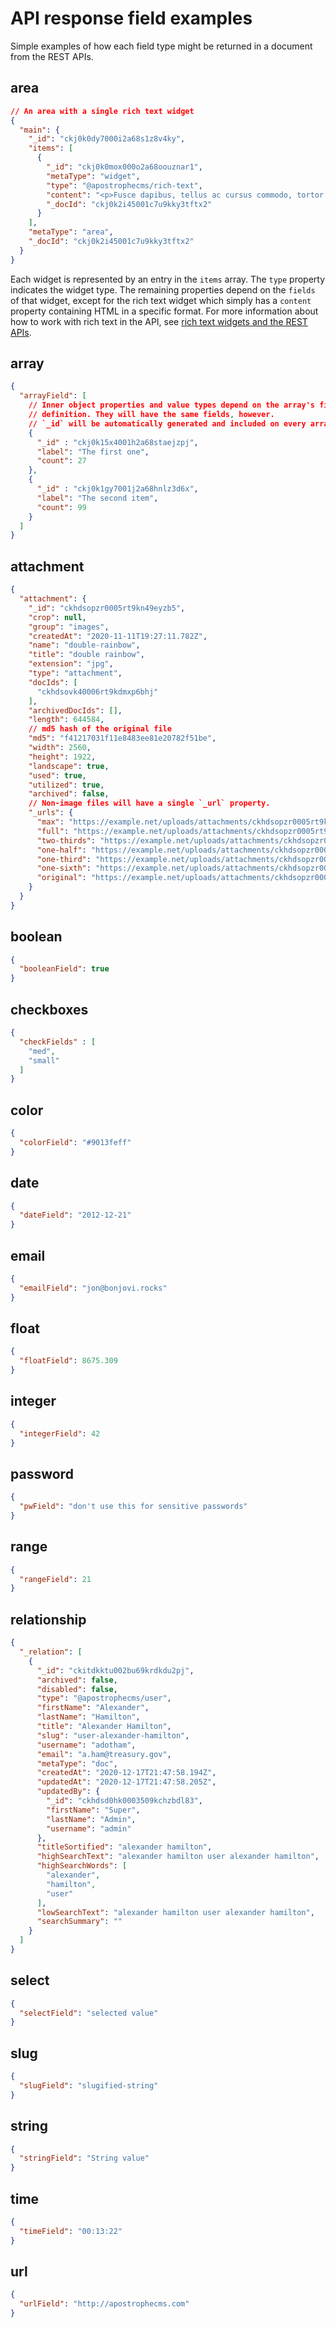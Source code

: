 # API response field examples

Simple examples of how each field type might be returned in a document from the REST APIs.

## area

``` json
// An area with a single rich text widget
{
  "main": {
    "_id": "ckj0k0dy7000i2a68s1z8v4ky",
    "items": [
      {
        "_id": "ckj0k0mox000o2a68oouznar1",
        "metaType": "widget",
        "type": "@apostrophecms/rich-text",
        "content": "<p>Fusce dapibus, tellus ac cursus commodo, tortor mauris condimentum <strong>nibh, ut fermentum massa justo sit amet risus.</strong></p><p><br /></p>",
        "_docId": "ckj0k2i45001c7u9kky3tftx2"
      }
    ],
    "metaType": "area",
    "_docId": "ckj0k2i45001c7u9kky3tftx2"
  }
}
```

Each widget is represented by an entry in the `items` array. The `type` property indicates the widget type. The remaining properties depend on the `fields` of that widget, except for the rich text widget which simply has a `content` property containing HTML in a specific format. For more information about how to work with rich text in the API, see [rich text widgets and the REST APIs](rich-text.md).

## array

``` json
{
  "arrayField": [
    // Inner object properties and value types depend on the array's fields
    // definition. They will have the same fields, however.
    // `_id` will be automatically generated and included on every array item.
    {
      "_id" : "ckj0k15x4001h2a68staejzpj",
      "label": "The first one",
      "count": 27
    },
    {
      "_id" : "ckj0k1gy7001j2a68hnlz3d6x",
      "label": "The second item",
      "count": 99
    }
  ]
}
```

## attachment

``` json
{
  "attachment": {
    "_id": "ckhdsopzr0005rt9kn49eyzb5",
    "crop": null,
    "group": "images",
    "createdAt": "2020-11-11T19:27:11.782Z",
    "name": "double-rainbow",
    "title": "double rainbow",
    "extension": "jpg",
    "type": "attachment",
    "docIds": [
      "ckhdsovk40006rt9kdmxp6bhj"
    ],
    "archivedDocIds": [],
    "length": 644584,
    // md5 hash of the original file
    "md5": "f41217031f11e8483ee81e20782f51be",
    "width": 2560,
    "height": 1922,
    "landscape": true,
    "used": true,
    "utilized": true,
    "archived": false,
    // Non-image files will have a single `_url` property.
    "_urls": {
      "max": "https://example.net/uploads/attachments/ckhdsopzr0005rt9kn49eyzb5-double-rainbow.max.jpg",
      "full": "https://example.net/uploads/attachments/ckhdsopzr0005rt9kn49eyzb5-double-rainbow.full.jpg",
      "two-thirds": "https://example.net/uploads/attachments/ckhdsopzr0005rt9kn49eyzb5-double-rainbow.two-thirds.jpg",
      "one-half": "https://example.net/uploads/attachments/ckhdsopzr0005rt9kn49eyzb5-double-rainbow.one-half.jpg",
      "one-third": "https://example.net/uploads/attachments/ckhdsopzr0005rt9kn49eyzb5-double-rainbow.one-third.jpg",
      "one-sixth": "https://example.net/uploads/attachments/ckhdsopzr0005rt9kn49eyzb5-double-rainbow.one-sixth.jpg",
      "original": "https://example.net/uploads/attachments/ckhdsopzr0005rt9kn49eyzb5-double-rainbow.jpg"
    }
  }
}
```

## boolean

``` json
{
  "booleanField": true
}
```

## checkboxes

``` json
{
  "checkFields" : [
    "med",
    "small"
  ]
}
```
## color

``` json
{
  "colorField": "#9013feff"
}
```

## date

``` json
{
  "dateField": "2012-12-21"
}
```

## email

``` json
{
  "emailField": "jon@bonjovi.rocks"
}
```

## float

``` json
{
  "floatField": 8675.309
}
```

## integer

``` json
{
  "integerField": 42
}
```

## password

``` json
{
  "pwField": "don't use this for sensitive passwords"
}
```

## range

``` json
{
  "rangeField": 21
}
```

## relationship

``` json
{
  "_relation": [
    {
      "_id": "ckitdkktu002bu69krdkdu2pj",
      "archived": false,
      "disabled": false,
      "type": "@apostrophecms/user",
      "firstName": "Alexander",
      "lastName": "Hamilton",
      "title": "Alexander Hamilton",
      "slug": "user-alexander-hamilton",
      "username": "adotham",
      "email": "a.ham@treasury.gov",
      "metaType": "doc",
      "createdAt": "2020-12-17T21:47:58.194Z",
      "updatedAt": "2020-12-17T21:47:58.205Z",
      "updatedBy": {
        "_id": "ckhdsd0hk0003509kchzbdl83",
        "firstName": "Super",
        "lastName": "Admin",
        "username": "admin"
      },
      "titleSortified": "alexander hamilton",
      "highSearchText": "alexander hamilton user alexander hamilton",
      "highSearchWords": [
        "alexander",
        "hamilton",
        "user"
      ],
      "lowSearchText": "alexander hamilton user alexander hamilton",
      "searchSummary": ""
    }
  ]
}
```

## select

``` json
{
  "selectField": "selected value"
}
```

## slug

``` json
{
  "slugField": "slugified-string"
}
```

## string

``` json
{
  "stringField": "String value"
}
```

## time

``` json
{
  "timeField": "00:13:22"
}
```

## url

``` json
{
  "urlField": "http://apostrophecms.com"
}
```
